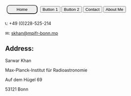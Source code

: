 <style>
  .my-button {
    background-color: #007bff
    color: #f00;
    padding: 5px 30px;
    border-radius: 10px;
    text-decoration: none;
    margin: 5px;
  }
  .my-button:hover {
    background-color: #0056b3:
  }
</style>
<a href="https://khansarwar.github.io/planetarium.github.io/"><button class="my-button">   Home   </button></a> <a href="/button1/"><button> Button 1 </button></a> <a href="/button2/"><button> Button 2 </button></a> <a href="https://khansarwar.github.io/contact.github.io/"><button> Contact </button></a> <a href="/planetarium.github.io/about"><button> About Me </button></a>
<br>
<br>
📞: +49 (0)228-525-214

✉: skhan@mpifr-bonn.mp

## Address:

Sarwar Khan

Max-Planck-Institut für Radioastronomie

Auf dem Hügel 69

53121 Bonn
